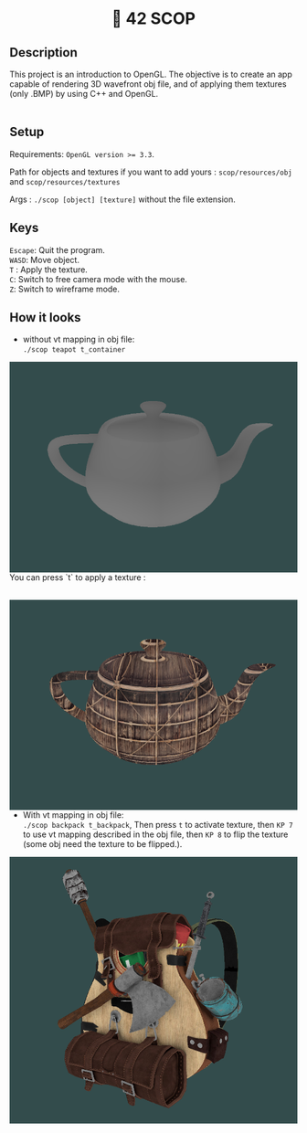 <h1 align="center">📖 42 SCOP</h1>

## Description

This project is an introduction to OpenGL. The objective is to create an app capable of rendering 3D wavefront obj file, and of applying them textures (only .BMP) by using C++ and OpenGL.<br/>
<br/>

## Setup
Requirements: `OpenGL version >= 3.3`.<br/>

Path for objects and textures if you want to add yours : `scop/resources/obj` and `scop/resources/textures` <br/>

Args : `./scop [object] [texture]` without the file extension.

## Keys

`Escape`: Quit the program.<br/>
`WASD`: Move object.<br/>
`T` : Apply the texture.<br/>
`C`: Switch to free camera mode with the mouse.<br/>
`Z`: Switch to wireframe mode.<br/>

## How it looks

- without vt mapping in obj file:<br/>
`./scop teapot t_container`<br/>

<img src="resources/screenshots/teapot1.png"
     alt="teapot screenshot"
     style="float: left; margin-right: 10px;" />

<br/>
You can press `t` to apply a texture :
<br/> <br/>

<img src="resources/screenshots/teapot2.png"
     alt="teapot screenshot"
     style="float: left; margin-right: 10px;" />
<br/>

- With vt mapping in obj file:<br/>
`./scop backpack t_backpack`, Then press `t` to activate texture, then `KP 7` to use vt mapping described in the obj file, then `KP 8` to flip the texture (some obj need the texture to be flipped.).<br/>

<img src="resources/screenshots/backpack.png"
     alt="backpack screenshot"
     style="float: left; margin-right: 10px;" />
<br/>
